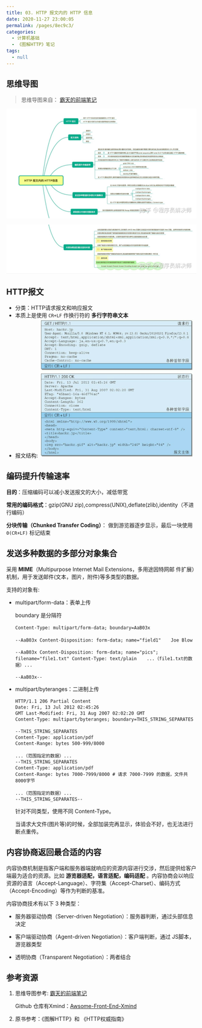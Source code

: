 ```yaml
---
title: 03. HTTP 报文内的 HTTP 信息
date: 2020-11-27 23:00:05
permalink: /pages/8ec9c3/
categories: 
  - 计算机基础
  - 《图解HTTP》笔记
tags: 
  - null
---
```


## 思维导图

> 思维导图来自： [霸天的前端笔记](https://www.zhihu.com/column/c_57862727)

![img](./assets/img/v2-0cbbdd316b60db7f4813247307e9356d_r.jpg)

![img](./assets/img/v2-cf59e76f43fd7070c9a74ee2e2078961_r.jpg)

## HTTP报文

- 分类：HTTP请求报文和响应报文
- 本质上是使用 ` CR+LF ` 作换行符的 **多行字符串文本**
- 报文结构:
  <img src="./assets/img/image-20201128144916326.png" alt="image-20201128144916326" style="zoom:40%;" />

## 编码提升传输速率

**目的**：压缩编码可以减小发送报文的大小，减低带宽

**常用的编码格式**：gzip(GNU zip),compress(UNIX),deflate(zlib),identity（不进行编码）

**分块传输（Chunked Transfer Coding）**： 做到游览器逐步显示，最后一块使用 `0(CR+LF)` 标记结束

## 发送多种数据的多部分对象集合

采用 **MIME**（Multipurpose Internet Mail Extensions，多用途因特网邮 件扩展）机制，用于发送邮件(文本，图片，附件)等多类型的数据。

支持的对象有:

- multipart/form-data：表单上传

  boundary 是分隔符

  ```
  Content-Type: multipart/form-data; boundary=AaB03x 　
  
  --AaB03x Content-Disposition: form-data; name="field1" 　 Joe Blow
  
  --AaB03x Content-Disposition: form-data; name="pics"; filename="file1.txt" Content-Type: text/plain 　 ...（file1.txt的数据）...
  
  --AaB03x--
  ```

- multipart/byteranges：二进制上传

  ```
  HTTP/1.1 206 Partial Content 
  Date: Fri, 13 Jul 2012 02:45:26 
  GMT Last-Modified: Fri, 31 Aug 2007 02:02:20 GMT 
  Content-Type: multipart/byteranges; boundary=THIS_STRING_SEPARATES
  
  --THIS_STRING_SEPARATES 
  Content-Type: application/pdf 
  Content-Range: bytes 500-999/8000
  
  ...（范围指定的数据）... 
  --THIS_STRING_SEPARATES 
  Content-Type: application/pdf 
  Content-Range: bytes 7000-7999/8000 # 请求 7000-7999 的数据，文件共 8000字节
  
  ...（范围指定的数据）... 
  --THIS_STRING_SEPARATES--
  ```

  针对不同类型，使用不同 Content-Type。

  当请求大文件(图片等)的时候，全部加装完再显示，体验会不好，也无法进行断点重传。


## 内容协商返回最合适的内容

内容协商机制是指客户端和服务器端就响应的资源内容进行交涉，然后提供给客户端最为适合的资源。比如  **游览器适配，语言适配，编码适配** 。内容协商会以响应资源的语言（Accept-Language）、字符集（Accept-Charset）、编码方式（Accept-Encoding）等作为判断的基准。

内容协商技术有以下 3 种类型：

- 服务器驱动协商（Server-driven Negotiation）：服务器判断，通过头部信息决定

- 客户端驱动协商（Agent-driven Negotiation）：客户端判断，通过 JS脚本，游览器类型
- 透明协商（Transparent Negotiation）：两者结合



## 参考资源

1. 思维导图参考:  [霸天的前端笔记](https://www.zhihu.com/column/c_57862727)

   Github 仓库有Xmind：[Awsome-Front-End-Xmind](https://github.com/bailinlin/Awsome-Front-End-Xmind)

2. 原书参考：《图解HTTP》和 《HTTP权威指南》